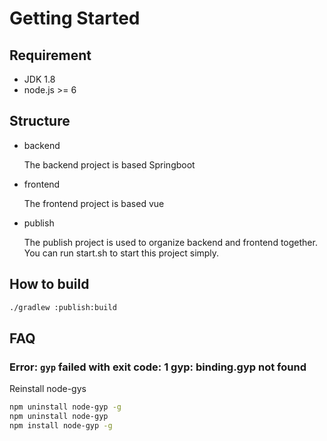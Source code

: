 # Getting Started

## Requirement
- JDK 1.8
- node.js >= 6

## Structure

- backend

  The backend project is based Springboot
- frontend
  
  The frontend project is based vue 
- publish
   
  The publish project is used to organize backend and frontend together. You can run start.sh to start this project simply.

## How to build

```bash
./gradlew :publish:build
```

## FAQ

### Error: `gyp` failed with exit code: 1 gyp: binding.gyp not found
Reinstall node-gys
```bash
npm uninstall node-gyp -g
npm uninstall node-gyp
npm install node-gyp -g 
```

